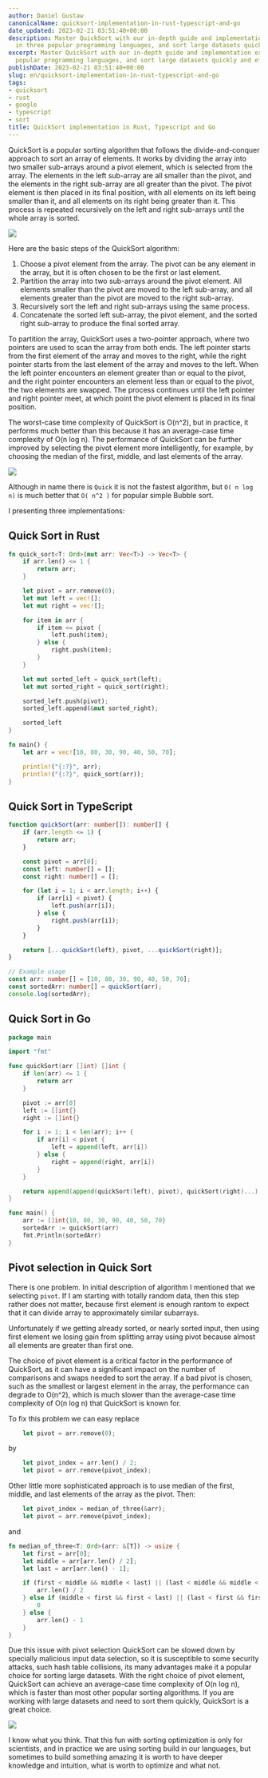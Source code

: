 ```yaml
---
author: Daniel Gustaw
canonicalName: quicksort-implementation-in-rust-typescript-and-go
date_updated: 2023-02-21 03:51:40+00:00
description: Master QuickSort with our in-depth guide and implementation examples
  in three popular programming languages, and sort large datasets quickly and efficiently.
excerpt: Master QuickSort with our in-depth guide and implementation examples in three
  popular programming languages, and sort large datasets quickly and efficiently.
publishDate: 2023-02-21 03:51:40+00:00
slug: en/quicksort-implementation-in-rust-typescript-and-go
tags:
- quicksort
- rust
- google
- typescript
- sort
title: QuickSort implementation in Rust, Typescript and Go
---
```



QuickSort is a popular sorting algorithm that follows the divide-and-conquer approach to sort an array of elements. It works by dividing the array into two smaller sub-arrays around a pivot element, which is selected from the array. The elements in the left sub-array are all smaller than the pivot, and the elements in the right sub-array are all greater than the pivot. The pivot element is then placed in its final position, with all elements on its left being smaller than it, and all elements on its right being greater than it. This process is repeated recursively on the left and right sub-arrays until the whole array is sorted.

![](../../../assets/2023-02-21/quicksort-1.png)

Here are the basic steps of the QuickSort algorithm:

1. Choose a pivot element from the array. The pivot can be any element in the array, but it is often chosen to be the first or last element.
2. Partition the array into two sub-arrays around the pivot element. All elements smaller than the pivot are moved to the left sub-array, and all elements greater than the pivot are moved to the right sub-array.
3. Recursively sort the left and right sub-arrays using the same process.
4. Concatenate the sorted left sub-array, the pivot element, and the sorted right sub-array to produce the final sorted array.

To partition the array, QuickSort uses a two-pointer approach, where two pointers are used to scan the array from both ends. The left pointer starts from the first element of the array and moves to the right, while the right pointer starts from the last element of the array and moves to the left. When the left pointer encounters an element greater than or equal to the pivot, and the right pointer encounters an element less than or equal to the pivot, the two elements are swapped. The process continues until the left pointer and right pointer meet, at which point the pivot element is placed in its final position.

The worst-case time complexity of QuickSort is O(n^2), but in practice, it performs much better than this because it has an average-case time complexity of O(n log n). The performance of QuickSort can be further improved by selecting the pivot element more intelligently, for example, by choosing the median of the first, middle, and last elements of the array.

![](../../../assets/2023-02-21/quicksort-2.png)

Although in name there is `Quick` it is not the fastest algorithm, but `O( n log n)` is much better that `O( n^2 )` for popular simple Bubble sort.

I presenting three implementations:

## Quick Sort in Rust

```rust
fn quick_sort<T: Ord>(mut arr: Vec<T>) -> Vec<T> {
    if arr.len() <= 1 {
        return arr;
    }

    let pivot = arr.remove(0);
    let mut left = vec![];
    let mut right = vec![];

    for item in arr {
        if item <= pivot {
            left.push(item);
        } else {
            right.push(item);
        }
    }

    let mut sorted_left = quick_sort(left);
    let mut sorted_right = quick_sort(right);

    sorted_left.push(pivot);
    sorted_left.append(&mut sorted_right);

    sorted_left
}

fn main() {
    let arr = vec![10, 80, 30, 90, 40, 50, 70];

    println!("{:?}", arr);
    println!("{:?}", quick_sort(arr));
}
```

## Quick Sort in TypeScript

```typescript
function quickSort(arr: number[]): number[] {
    if (arr.length <= 1) {
        return arr;
    }

    const pivot = arr[0];
    const left: number[] = [];
    const right: number[] = [];

    for (let i = 1; i < arr.length; i++) {
        if (arr[i] < pivot) {
            left.push(arr[i]);
        } else {
            right.push(arr[i]);
        }
    }

    return [...quickSort(left), pivot, ...quickSort(right)];
}

// Example usage
const arr: number[] = [10, 80, 30, 90, 40, 50, 70];
const sortedArr: number[] = quickSort(arr);
console.log(sortedArr);
```

## Quick Sort in Go

```go
package main

import "fmt"

func quickSort(arr []int) []int {
    if len(arr) <= 1 {
        return arr
    }

    pivot := arr[0]
    left := []int{}
    right := []int{}

    for i := 1; i < len(arr); i++ {
        if arr[i] < pivot {
            left = append(left, arr[i])
        } else {
            right = append(right, arr[i])
        }
    }

    return append(append(quickSort(left), pivot), quickSort(right)...)
}

func main() {
    arr := []int{10, 80, 30, 90, 40, 50, 70}
    sortedArr := quickSort(arr)
    fmt.Println(sortedArr)
}
```

## Pivot selection in Quick Sort

There is one problem. In initial description of algorithm I mentioned that we selecting `pivot`. If I am starting with totally random data, then this step rather does not matter, because first element is enough rantom to expect that it can divide array to approximately similar subarrays.

Unfortunately if we getting already sorted, or nearly sorted input, then using first element we losing gain from splitting array using pivot because almost all elements are greater than first one.

The choice of pivot element is a critical factor in the performance of QuickSort, as it can have a significant impact on the number of comparisons and swaps needed to sort the array. If a bad pivot is chosen, such as the smallest or largest element in the array, the performance can degrade to O(n^2), which is much slower than the average-case time complexity of O(n log n) that QuickSort is known for.

To fix this problem we can easy replace

```rust
    let pivot = arr.remove(0);
```

by

```rust
    let pivot_index = arr.len() / 2;
    let pivot = arr.remove(pivot_index);
```

Other little more sophisticated approach is to use median of the first, middle, and last elements of the array as the pivot. Then:

```rust
    let pivot_index = median_of_three(&arr);
    let pivot = arr.remove(pivot_index);
```

and

```rust
fn median_of_three<T: Ord>(arr: &[T]) -> usize {
    let first = arr[0];
    let middle = arr[arr.len() / 2];
    let last = arr[arr.len() - 1];

    if (first < middle && middle < last) || (last < middle && middle < first) {
        arr.len() / 2
    } else if (middle < first && first < last) || (last < first && first < middle) {
        0
    } else {
        arr.len() - 1
    }
}
```

Due this issue with pivot selection QuickSort can be slowed down by specially malicious input data selection, so it is susceptible to some security attacks, such hash table collisions, its many advantages make it a popular choice for sorting large datasets. With the right choice of pivot element, QuickSort can achieve an average-case time complexity of O(n log n), which is faster than most other popular sorting algorithms. If you are working with large datasets and need to sort them quickly, QuickSort is a great choice.

![](../../../assets/2023-02-21/quicksort-3.png)

I know what you think. That this fun with sorting optimization is only for scientists, and in practice we are using sorting build in our languages, but sometimes to build something amazing it is worth to have deeper knowledge and intuition, what is worth to optimize and what not.
